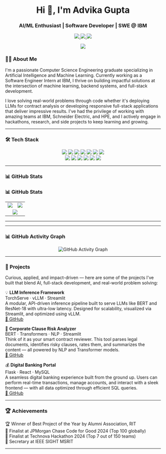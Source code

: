 <h1 align="center">Hi 👋, I'm Advika Gupta</h1>
<h3 align="center">AI/ML Enthusiast | Software Developer | SWE @ IBM </h3>
<p align="center">
  <a href="mailto:advikag3009@gmail.com">
    <img src="https://img.shields.io/badge/Email-D44638?style=for-the-badge&logo=gmail&logoColor=white" />
  </a>
  <a href="https://www.linkedin.com/in/advika-g-606496226">
    <img src="https://img.shields.io/badge/LinkedIn-0077B5?style=for-the-badge&logo=linkedin&logoColor=white" />
  </a>
  <a href="https://github.com/advika30">
    <img src="https://img.shields.io/badge/GitHub-181717?style=for-the-badge&logo=github&logoColor=white" />
  </a>
</p>
<p align="center">
  <img src="https://komarev.com/ghpvc/?username=advika30&label=Profile%20Views&color=blue&style=flat-square" />
</p>

### 👩‍💻 About Me

I'm a passionate Computer Science Engineering graduate specializing in Artificial Intelligence and Machine Learning. Currently working as a Software Engineer Intern at IBM, I thrive on building impactful solutions at the intersection of machine learning, backend systems, and full-stack development.

I love solving real-world problems through code whether it's deploying LLMs for contract analysis or developing responsive full-stack applications that deliver impressive results. I've had the privilege of working with amazing teams at IBM, Schneider Electric, and HPE, and I actively engage in hackathons, research, and side projects to keep learning and growing.



---

### 🛠️ Tech Stack

<p align="center">
  <img src="https://img.shields.io/badge/C-00599C?style=for-the-badge&logo=c&logoColor=white"/>
  <img src="https://img.shields.io/badge/C%2B%2B-00599C?style=for-the-badge&logo=c%2B%2B&logoColor=white"/>
  <img src="https://img.shields.io/badge/Python-3670A0?style=for-the-badge&logo=python&logoColor=white"/>
  <img src="https://img.shields.io/badge/Java-ED8B00?style=for-the-badge&logo=java&logoColor=white"/>
  <img src="https://img.shields.io/badge/JavaScript-F7DF1E?style=for-the-badge&logo=javascript&logoColor=black"/>
  <img src="https://img.shields.io/badge/HTML5-E34F26?style=for-the-badge&logo=html5&logoColor=white"/>
  <img src="https://img.shields.io/badge/CSS3-1572B6?style=for-the-badge&logo=css3&logoColor=white"/>
  <br/>
  <img src="https://img.shields.io/badge/React-20232A?style=for-the-badge&logo=react&logoColor=61DAFB"/>
  <img src="https://img.shields.io/badge/Flask-000000?style=for-the-badge&logo=flask&logoColor=white"/>
  <img src="https://img.shields.io/badge/Django-092E20?style=for-the-badge&logo=django&logoColor=white"/>
  <img src="https://img.shields.io/badge/MySQL-00000F?style=for-the-badge&logo=mysql&logoColor=white"/>
  <img src="https://img.shields.io/badge/Docker-2496ED?style=for-the-badge&logo=docker&logoColor=white"/>
  <img src="https://img.shields.io/badge/Git-F05032?style=for-the-badge&logo=git&logoColor=white"/>
</p>

---

### 📊 GitHub Stats

### 📊 GitHub Stats

<table>
  <tr>
    <td>
      <img src="https://github-readme-stats.vercel.app/api?username=advika30&show_icons=true&theme=radical" />
    </td>
    <td>
      <img src="https://github-readme-streak-stats.herokuapp.com/?user=advika30&theme=radical" />
    </td>
  </tr>
  <tr>
    <td colspan="2" align="center">
      <img src="https://github-readme-stats.vercel.app/api/top-langs/?username=advika30&layout=compact&theme=radical" />
    </td>
  </tr>
</table>



---
---

### 📊 GitHub Activity Graph

<p align="center">
  <img src="https://github-readme-activity-graph.vercel.app/graph?username=advika30&theme=radical" alt="GitHub Activity Graph">
</p>

---

### 🚀 Projects

Curious, applied, and impact-driven — here are some of the projects I've built that blend AI, full-stack development, and real-world problem solving:



💡 **LLM Inference Framework**  
TorchServe · vLLM · Streamlit <br>
A modular, API-driven inference pipeline built to serve LLMs like BERT and ResNet-18 with ultra-low latency. Designed for scalability, visualized via Streamlit, and optimized using vLLM.  
[🔗 GitHub](https://github.com/advika30/HPE-CTY)


📄 **Corporate Clause Risk Analyzer**  
BERT · Transformers · NLP · Streamlit <br>
Think of it as your smart contract reviewer. This tool parses legal documents, identifies risky clauses, rates them, and summarizes the content — all powered by NLP and Transformer models.  
[🔗 GitHub](https://github.com/advika30/Corporate-Clause-Risk-Analyzer)



💰 **Digital Banking Portal**  
Flask · React · MySQL <br>
A seamless digital banking experience built from the ground up. Users can perform real-time transactions, manage accounts, and interact with a sleek frontend — with all data optimized through efficient SQL queries.  
[🔗 GitHub](https://github.com/advika30/Bank_Management)

---

### 🏆 Achievements

🏆 Winner of Best Project of the Year by Alumni Association, RIT  
🥇 Finalist at JPMorgan Chase Code for Good 2024 (Top 100 globally)  
🥈 Finalist at Technova Hackathon 2024 (Top 7 out of 150 teams)  
📢 Secretary at IEEE SIGHT MSRIT  

---

